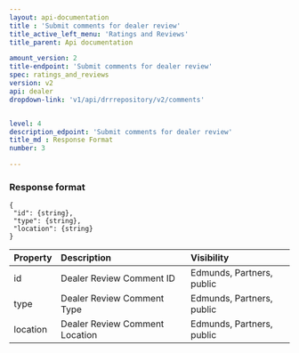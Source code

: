 ```yaml
---
layout: api-documentation
title : 'Submit comments for dealer review'
title_active_left_menu: 'Ratings and Reviews'
title_parent: Api documentation

amount_version: 2
title-endpoint: 'Submit comments for dealer review'
spec: ratings_and_reviews
version: v2
api: dealer
dropdown-link: 'v1/api/drrrepository/v2/comments'


level: 4
description_edpoint: 'Submit comments for dealer review'
title_md : Response Format
number: 3

---
```



### Response format

	{
	 "id": {string},
	 "type": {string},
	 "location": {string}
	}

| Property   | Description                     | Visibility                |
|:-----------|:--------------------------------|:--------------------------|
| id         | Dealer Review Comment ID        | Edmunds, Partners, public |
| type       | Dealer Review Comment Type      | Edmunds, Partners, public |
| location   | Dealer Review Comment Location  | Edmunds, Partners, public |
